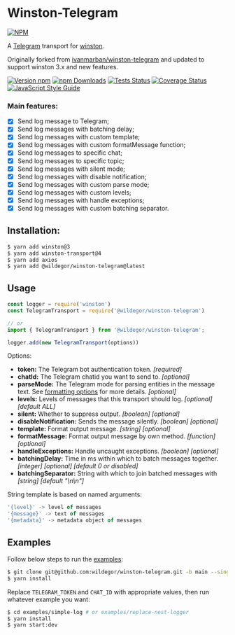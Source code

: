 # Winston-Telegram

[![NPM](https://nodei.co/npm/winston-telegram.png?downloads=true&downloadRank=true&stars=true)](https://www.npmjs.com/package/@wildegor/winston-telegram/)

A [Telegram][0] transport for [winston][1].

Originally forked from [ivanmarban/winston-telegram][2] and updated to support winston 3.x and new features.

[![Version npm](https://img.shields.io/npm/v/@wildegor/winston-telegram.svg)](https://www.npmjs.com/package/@wildegor/winston-telegram)
[![npm Downloads](https://img.shields.io/npm/dw/@wildegor/winston-telegram.svg)](https://npmcharts.com/compare/@wildegor/winston-telegram?minimal=true)
[![Tests Status](https://github.com/wildegor/winston-telegram/actions/workflows/testing.yml/badge.svg?branch=main)](https://github.com/wildegor/winston-telegram/actions/workflows/testing.yml)
[![Coverage Status](https://coveralls.io/repos/github/wildegor/winston-telegram/badge.svg?branch=main)](https://coveralls.io/github/wildegor/winston-telegram?branch=main)
[![JavaScript Style Guide](https://img.shields.io/badge/code_style-standard-brightgreen.svg)](https://standardjs.com)

### Main features:
- [x] Send log message to Telegram;
- [x] Send log messages with batching delay;
- [x] Send log messages with custom template;
- [x] Send log messages with custom formatMessage function;
- [x] Send log messages to specific chat;
- [x] Send log messages to specific topic;
- [x] Send log messages with silent mode;
- [x] Send log messages with disable notification;
- [x] Send log messages with custom parse mode;
- [x] Send log messages with custom levels;
- [x] Send log messages with handle exceptions;
- [x] Send log messages with custom batching separator.

## Installation:
``` sh
$ yarn add winston@3
$ yarn add winston-transport@4
$ yarn add axios
$ yarn add @wildegor/winston-telegram@latest
```

## Usage
``` js
const logger = require('winston')
const TelegramTransport = require('@wildegor/winston-telegram')

// or
import { TelegramTransport } from '@wildegor/winston-telegram';

logger.add(new TelegramTransport(options))
```

Options:

* __token:__ The Telegram bot authentication token. *[required]*
* __chatId:__ The Telegram chatid you want to send to. *[optional]*
* __parseMode:__ The Telegram mode for parsing entities in the message text. See [formatting options][3] for more details. *[optional]*
* __levels:__ Levels of messages that this transport should log. *[optional]* *[default ALL]*
* __silent:__ Whether to suppress output. *[boolean]* *[optional]*
* __disableNotification:__ Sends the message silently. *[boolean]* *[optional]*
* __template:__ Format output message. *[string]* *[optional]*
* __formatMessage:__ Format output message by own method. *[function]* *[optional]*
* __handleExceptions:__ Handle uncaught exceptions. *[boolean]* *[optional]*
* __batchingDelay:__ Time in ms within which to batch messages together. *[integer]* *[optional]* *[default 0 or disabled]*
* __batchingSeparator:__ String with which to join batched messages with *[string]* *[default "\n\n"]*

String template is based on named arguments:
``` js
'{level}' -> level of messages
'{message}' -> text of messages
'{metadata}' -> metadata object of messages
```

## Examples

Follow below steps to run the [examples][4]:

``` sh
$ git clone git@github.com:wildegor/winston-telegram.git -b main --single-branch
$ yarn install
```

Replace `TELEGRAM_TOKEN` and `CHAT_ID` with appropriate values, then run whatever example you want:

``` sh
$ cd examples/simple-log # or examples/replace-nest-logger
$ yarn install
$ yarn start:dev
```

[0]: https://telegram.org/
[1]: https://github.com/flatiron/winston
[2]: https://github.com/ivanmarban/winston-telegram
[3]: https://core.telegram.org/bots/api#formatting-options
[4]: https://github.com/wildegor/winston-telegram/tree/main/examples
